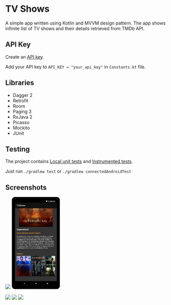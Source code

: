 # TV Shows

A simple app written using Kotlin and MVVM design pattern. The app shows infinite list of TV shows and their details retrieved from TMDb API.

## API Key

Create an [API key][1].

Add your API key to `API_KEY = "your_api_key"` in `Constants.kt` file.

## Libraries

- Dagger 2
- Retrofit
- Room
- Paging 3
- RxJava 2
- Picasso
- Mockito
- JUnit

## Testing

The project contains  [Local unit tests][2] and [Instrumented tests][3].

Just run `./gradlew test` or `./gradlew connectedAndroidTest`

## Screenshots

<img width="30%" src="screenshots/phone_shows_portrait.png" /> <img width="30%" src="screenshots/phone_details_portrait.png" />

<img width="60%" src="screenshots/phone_shows_landscape.png" />

<img width="60%" src="screenshots/tablet_shows_portrait.png" />

<img width="90%" src="screenshots/tablet_shows_landscape.png" />

[1]: https://www.themoviedb.org/documentation/api
[2]: app/src/test/java/com/example/tvshows/
[3]: app/src/androidTest/java/com/example/tvshows/
